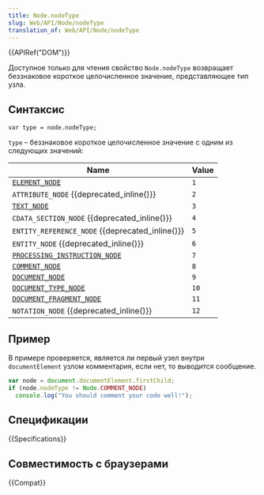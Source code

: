 ```yaml
---
title: Node.nodeType
slug: Web/API/Node/nodeType
translation_of: Web/API/Node/nodeType
---
```


{{APIRef("DOM")}}

Доступное только для чтения свойство `Node.nodeType` возвращает беззнаковое короткое целочисленное значение, представляющее тип узла.

## Синтаксис

```
var type = node.nodeType;
```

`type` – беззнаковое короткое целочисленное значение с одним из следующих значений:

| Name                                                                    | Value |
| ----------------------------------------------------------------------- | ----- |
| [`ELEMENT_NODE`](/ru/docs/Web/API/Element)                              | `1`   |
| `ATTRIBUTE_NODE` {{deprecated_inline()}}                                | `2`   |
| [`TEXT_NODE`](/ru/docs/Web/API/Text)                                    | `3`   |
| `CDATA_SECTION_NODE` {{deprecated_inline()}}                            | `4`   |
| `ENTITY_REFERENCE_NODE` {{deprecated_inline()}}                         | `5`   |
| `ENTITY_NODE` {{deprecated_inline()}}                                   | `6`   |
| [`PROCESSING_INSTRUCTION_NODE`](/ru/docs/Web/API/ProcessingInstruction) | `7`   |
| [`COMMENT_NODE`](/ru/docs/Web/API/document.createComment)               | `8`   |
| [`DOCUMENT_NODE`](/ru/docs/Web/HTML/Element/html)                       | `9`   |
| [`DOCUMENT_TYPE_NODE`](/ru/docs/Web/API/document.doctype)               | `10`  |
| [`DOCUMENT_FRAGMENT_NODE`](/ru/docs/Web/API/DocumentFragment)           | `11`  |
| `NOTATION_NODE` {{deprecated_inline()}}                                 | `12`  |

## Пример

В примере проверяется, является ли первый узел внутри `documentElement` узлом комментария, если нет, то выводится сообщение.

```js
var node = document.documentElement.firstChild;
if (node.nodeType != Node.COMMENT_NODE)
  console.log("You should comment your code well!");
```

## Спецификации

{{Specifications}}

## Совместимость с браузерами

{{Compat}}
